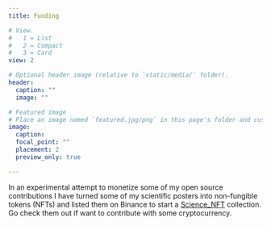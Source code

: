 ```yaml
---
title: Funding

# View.
#   1 = List
#   2 = Compact
#   3 = Card
view: 2

# Optional header image (relative to `static/media/` folder).
header:
  caption: ""
  image: ""

# Featured image
# Place an image named `featured.jpg/png` in this page's folder and customize its options here.
image:
  caption: 
  focal_point: ""
  placement: 2
  preview_only: true

---
```


In an experimental attempt to monetize some of my open source contributions I have turned some of my scientific posters into non-fungible tokens (NFTs) and listed them on Binance to start a [Science_NFT](https://www.binance.com/en/nft/collection/scienceghgnft-620268415220617216) collection. Go check them out if want to contribute with some cryptocurrency.


<script data-name="BMC-Widget" data-cfasync="false" src="https://cdnjs.buymeacoffee.com/1.0.0/widget.prod.min.js" data-id="g.hidalgogadea" data-description="Support me on Buy me a coffee!" data-message="Thanks for visiting! If you like the website, consider buying me a coffee. Add a note and we could have it together via video call." data-color="#FFDD00" data-position="Right" data-x_margin="18" data-y_margin="18"></script>

<script type="text/javascript" src="https://cdnjs.buymeacoffee.com/1.0.0/button.prod.min.js" data-name="bmc-button" data-slug="g.hidalgogadea" data-color="#FFDD00" data-emoji=""  data-font="Inter" data-text="Buy me a coffee" data-outline-color="#000000" data-font-color="#000000" data-coffee-color="#ffffff" ></script>
